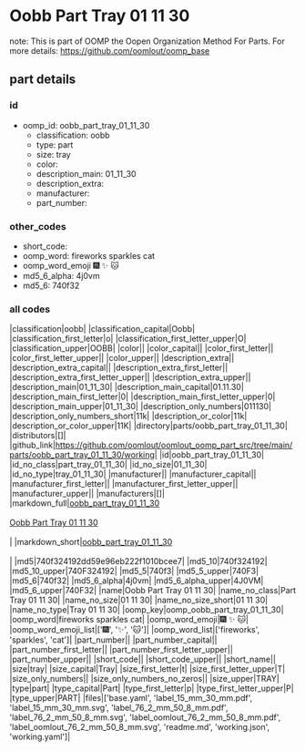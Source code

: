 # Oobb Part Tray 01 11 30  

note: This is part of OOMP the Oopen Organization Method For Parts. For more details: https://github.com/oomlout/oomp_base

##  part details





### id
* oomp_id: oobb_part_tray_01_11_30
  * classification: oobb
  * type: part
  * size: tray
  * color: 
  * description_main: 01_11_30
  * description_extra: 
  * manufacturer: 
  * part_number: 

### other_codes
* short_code: 
* oomp_word: fireworks sparkles cat
* oomp_word_emoji :fireworks: :sparkles: :cat:
* md5_6_alpha: 4j0vm
* md5_6: 740f32

### all codes 
|classification|oobb|
|classification_capital|Oobb|
|classification_first_letter|o|
|classification_first_letter_upper|O|
|classification_upper|OOBB|
|color||
|color_capital||
|color_first_letter||
|color_first_letter_upper||
|color_upper||
|description_extra||
|description_extra_capital||
|description_extra_first_letter||
|description_extra_first_letter_upper||
|description_extra_upper||
|description_main|01_11_30|
|description_main_capital|01.11.30|
|description_main_first_letter|0|
|description_main_first_letter_upper|0|
|description_main_upper|01_11_30|
|description_only_numbers|011130|
|description_only_numbers_short|11k|
|description_or_color|11k|
|description_or_color_upper|11K|
|directory|parts/oobb_part_tray_01_11_30|
|distributors|[]|
|github_link|https://github.com/oomlout/oomlout_oomp_part_src/tree/main/parts/oobb_part_tray_01_11_30/working|
|id|oobb_part_tray_01_11_30|
|id_no_class|part_tray_01_11_30|
|id_no_size|01_11_30|
|id_no_type|tray_01_11_30|
|manufacturer||
|manufacturer_capital||
|manufacturer_first_letter||
|manufacturer_first_letter_upper||
|manufacturer_upper||
|manufacturers|[]|
|markdown_full|[oobb_part_tray_01_11_30](https://github.com/oomlout/oomlout_oomp_part_src/tree/main/parts/oobb_part_tray_01_11_30/working)<br>[](https://github.com/oomlout/oomlout_oomp_part_src/tree/main/parts/oobb_part_tray_01_11_30/working)<br>[Oobb Part Tray 01 11 30](https://github.com/oomlout/oomlout_oomp_part_src/tree/main/parts/oobb_part_tray_01_11_30/working)<br><br>|
|markdown_short|[oobb_part_tray_01_11_30](https://github.com/oomlout/oomlout_oomp_part_src/tree/main/parts/oobb_part_tray_01_11_30/working)<br><br>|
|md5|740f324192dd59e96eb222f1010bcee7|
|md5_10|740f324192|
|md5_10_upper|740F324192|
|md5_5|740f3|
|md5_5_upper|740F3|
|md5_6|740f32|
|md5_6_alpha|4j0vm|
|md5_6_alpha_upper|4J0VM|
|md5_6_upper|740F32|
|name|Oobb Part Tray 01 11 30|
|name_no_class|Part Tray 01 11 30|
|name_no_size|01 11 30|
|name_no_size_short|01 11 30|
|name_no_type|Tray 01 11 30|
|oomp_key|oomp_oobb_part_tray_01_11_30|
|oomp_word|fireworks sparkles cat|
|oomp_word_emoji|:fireworks: :sparkles: :cat:|
|oomp_word_emoji_list|[':fireworks:', ':sparkles:', ':cat:']|
|oomp_word_list|['fireworks', 'sparkles', 'cat']|
|part_number||
|part_number_capital||
|part_number_first_letter||
|part_number_first_letter_upper||
|part_number_upper||
|short_code||
|short_code_upper||
|short_name||
|size|tray|
|size_capital|Tray|
|size_first_letter|t|
|size_first_letter_upper|T|
|size_only_numbers||
|size_only_numbers_no_zeros||
|size_upper|TRAY|
|type|part|
|type_capital|Part|
|type_first_letter|p|
|type_first_letter_upper|P|
|type_upper|PART|
|files|['base.yaml', 'label_15_mm_30_mm.pdf', 'label_15_mm_30_mm.svg', 'label_76_2_mm_50_8_mm.pdf', 'label_76_2_mm_50_8_mm.svg', 'label_oomlout_76_2_mm_50_8_mm.pdf', 'label_oomlout_76_2_mm_50_8_mm.svg', 'readme.md', 'working.json', 'working.yaml']|
